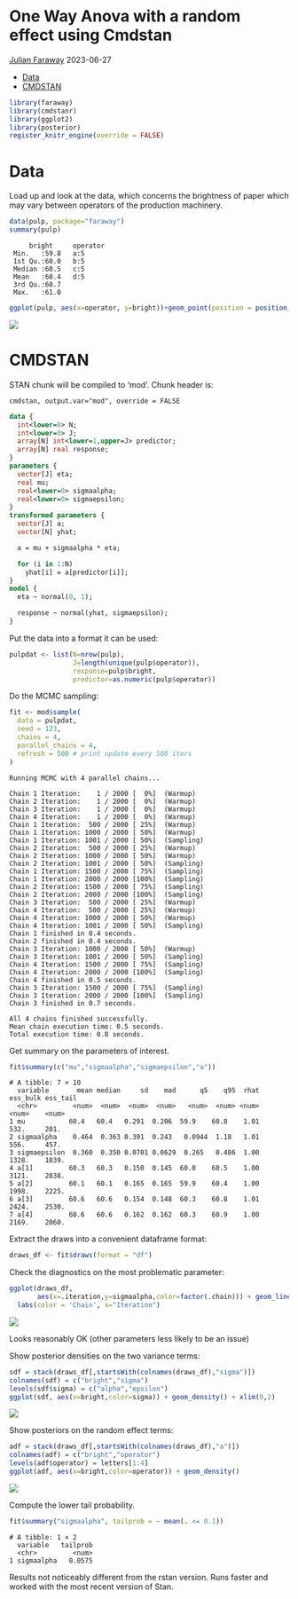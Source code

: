 # One Way Anova with a random effect using Cmdstan
[Julian Faraway](https://julianfaraway.github.io/)
2023-06-27

- [Data](#data)
- [CMDSTAN](#cmdstan)

``` r
library(faraway)
library(cmdstanr)
library(ggplot2)
library(posterior)
register_knitr_engine(override = FALSE)
```

# Data

Load up and look at the data, which concerns the brightness of paper
which may vary between operators of the production machinery.

``` r
data(pulp, package="faraway")
summary(pulp)
```

         bright     operator
     Min.   :59.8   a:5     
     1st Qu.:60.0   b:5     
     Median :60.5   c:5     
     Mean   :60.4   d:5     
     3rd Qu.:60.7           
     Max.   :61.0           

``` r
ggplot(pulp, aes(x=operator, y=bright))+geom_point(position = position_jitter(width=0.1, height=0.0))
```

![](figs/pulpdat-1..svg)

# CMDSTAN

STAN chunk will be compiled to ‘mod’. Chunk header is:

    cmdstan, output.var="mod", override = FALSE

``` stan
data {
  int<lower=0> N;
  int<lower=0> J;
  array[N] int<lower=1,upper=J> predictor;
  array[N] real response;
}
parameters {
  vector[J] eta;
  real mu;
  real<lower=0> sigmaalpha;
  real<lower=0> sigmaepsilon;
}
transformed parameters {
  vector[J] a;
  vector[N] yhat;

  a = mu + sigmaalpha * eta;

  for (i in 1:N)
    yhat[i] = a[predictor[i]];
}
model {
  eta ~ normal(0, 1);

  response ~ normal(yhat, sigmaepsilon);
}
```

Put the data into a format it can be used:

``` r
pulpdat <- list(N=nrow(pulp),
                J=length(unique(pulp$operator)),
                response=pulp$bright,
                predictor=as.numeric(pulp$operator))
```

Do the MCMC sampling:

``` r
fit <- mod$sample(
  data = pulpdat, 
  seed = 123, 
  chains = 4, 
  parallel_chains = 4,
  refresh = 500 # print update every 500 iters
)
```

    Running MCMC with 4 parallel chains...

    Chain 1 Iteration:    1 / 2000 [  0%]  (Warmup) 
    Chain 2 Iteration:    1 / 2000 [  0%]  (Warmup) 
    Chain 3 Iteration:    1 / 2000 [  0%]  (Warmup) 
    Chain 4 Iteration:    1 / 2000 [  0%]  (Warmup) 
    Chain 1 Iteration:  500 / 2000 [ 25%]  (Warmup) 
    Chain 1 Iteration: 1000 / 2000 [ 50%]  (Warmup) 
    Chain 1 Iteration: 1001 / 2000 [ 50%]  (Sampling) 
    Chain 2 Iteration:  500 / 2000 [ 25%]  (Warmup) 
    Chain 2 Iteration: 1000 / 2000 [ 50%]  (Warmup) 
    Chain 2 Iteration: 1001 / 2000 [ 50%]  (Sampling) 
    Chain 1 Iteration: 1500 / 2000 [ 75%]  (Sampling) 
    Chain 1 Iteration: 2000 / 2000 [100%]  (Sampling) 
    Chain 2 Iteration: 1500 / 2000 [ 75%]  (Sampling) 
    Chain 2 Iteration: 2000 / 2000 [100%]  (Sampling) 
    Chain 3 Iteration:  500 / 2000 [ 25%]  (Warmup) 
    Chain 4 Iteration:  500 / 2000 [ 25%]  (Warmup) 
    Chain 4 Iteration: 1000 / 2000 [ 50%]  (Warmup) 
    Chain 4 Iteration: 1001 / 2000 [ 50%]  (Sampling) 
    Chain 1 finished in 0.4 seconds.
    Chain 2 finished in 0.4 seconds.
    Chain 3 Iteration: 1000 / 2000 [ 50%]  (Warmup) 
    Chain 3 Iteration: 1001 / 2000 [ 50%]  (Sampling) 
    Chain 4 Iteration: 1500 / 2000 [ 75%]  (Sampling) 
    Chain 4 Iteration: 2000 / 2000 [100%]  (Sampling) 
    Chain 4 finished in 0.5 seconds.
    Chain 3 Iteration: 1500 / 2000 [ 75%]  (Sampling) 
    Chain 3 Iteration: 2000 / 2000 [100%]  (Sampling) 
    Chain 3 finished in 0.7 seconds.

    All 4 chains finished successfully.
    Mean chain execution time: 0.5 seconds.
    Total execution time: 0.8 seconds.

Get summary on the parameters of interest.

``` r
fit$summary(c("mu","sigmaalpha","sigmaepsilon","a"))
```

    # A tibble: 7 × 10
      variable       mean median     sd    mad      q5    q95  rhat ess_bulk ess_tail
      <chr>         <num>  <num>  <num>  <num>   <num>  <num> <num>    <num>    <num>
    1 mu           60.4   60.4   0.291  0.206  59.9    60.8    1.01     532.     201.
    2 sigmaalpha    0.464  0.363 0.391  0.243   0.0944  1.18   1.01     556.     457.
    3 sigmaepsilon  0.360  0.350 0.0701 0.0629  0.265   0.486  1.00    1328.    1039.
    4 a[1]         60.3   60.3   0.150  0.145  60.0    60.5    1.00    3121.    2838.
    5 a[2]         60.1   60.1   0.165  0.165  59.9    60.4    1.00    1998.    2225.
    6 a[3]         60.6   60.6   0.154  0.148  60.3    60.8    1.01    2424.    2530.
    7 a[4]         60.6   60.6   0.162  0.162  60.3    60.9    1.00    2169.    2060.

Extract the draws into a convenient dataframe format:

``` r
draws_df <- fit$draws(format = "df")
```

Check the diagnostics on the most problematic parameter:

``` r
ggplot(draws_df,
       aes(x=.iteration,y=sigmaalpha,color=factor(.chain))) + geom_line() +
  labs(color = 'Chain', x="Iteration")
```

![](figs/cssadiag-1..svg)

Looks reasonably OK (other parameters less likely to be an issue)

Show posterior densities on the two variance terms:

``` r
sdf = stack(draws_df[,startsWith(colnames(draws_df),"sigma")])
colnames(sdf) = c("bright","sigma")
levels(sdf$sigma) = c("alpha","epsilon")
ggplot(sdf, aes(x=bright,color=sigma)) + geom_density() + xlim(0,2)
```

![](figs/cspulpvars-1..svg)

Show posteriors on the random effect terms:

``` r
adf = stack(draws_df[,startsWith(colnames(draws_df),"a")])
colnames(adf) = c("bright","operator")
levels(adf$operator) = letters[1:4]
ggplot(adf, aes(x=bright,color=operator)) + geom_density()
```

![](figs/cspulpre-1..svg)

Compute the lower tail probability.

``` r
fit$summary("sigmaalpha", tailprob = ~ mean(. <= 0.1))
```

    # A tibble: 1 × 2
      variable   tailprob
      <chr>         <num>
    1 sigmaalpha   0.0575

Results not noticeably different from the rstan version. Runs faster and
worked with the most recent version of Stan.
